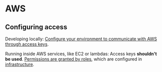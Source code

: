# AWS

## Configuring access 

Developing locally: [Configure your environment to communicate with AWS through access keys](https://docs.aws.amazon.com/cli/latest/userguide/cli-configure-quickstart.html). 

Running inside AWS services, like EC2 or lambdas: Access keys  **shouldn't be used**.  [Permissions are granted by roles](https://docs.aws.amazon.com/IAM/latest/UserGuide/id_roles_use_switch-role-ec2.html), which are configured in [infrastructure](https://github.com/elastic-ipfs/infrastructure).
